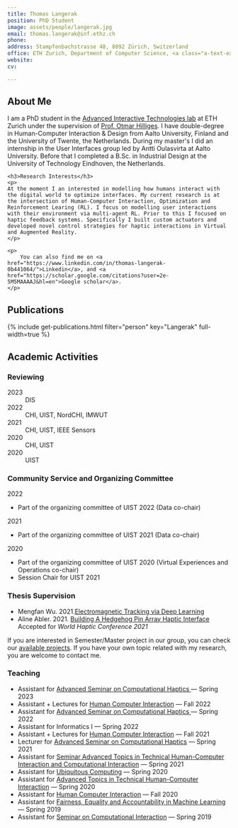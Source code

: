```yaml
---
title: Thomas Langerak
position: PhD Student
image: assets/people/langerak.jpg    
email: thomas.langerak@inf.ethz.ch
phone: 
address: Stampfenbachstrasse 48, 8092 Zürich, Switzerland
office: ETH Zurich, Department of Computer Science, <a class="a-text-ext" href="http://www.mapsearch.ethz.ch/map/mapSearchPre.do?farbcode=c010&amp;lang=EN&amp;raumMap=56&amp;gebaeudeMap=STD" target="_blank" title="Building Information">STD</a>, G28
website: 
cv:

---
```



<h2>About Me</h2> 
    <p>
      I am a PhD student in the <a class="a-text-ext" href="http://ait.inf.ethz.ch" target="_blank">Advanced Interactive Technologies lab</a> at ETH Zurich under the supervision of <a href="/people/hilliges/" title="Professor Otmar Hilliges" target="_blank" class="a-text-ext">Prof. Otmar Hilliges</a>. 
      I have double-degree in Human-Computer Interaction & Design from Aalto University, Finland and the University of Twente, the Netherlands. During my master's I did an internship in the User Interfaces group led by Antti Oulasvirta at Aalto University. Before that I completed a B.Sc. in Industrial Design at the University of Technology Eindhoven, the Netherlands.
    </p>
    
    <h3>Research Interests</h3>
    <p>
    At the moment I an interested in modelling how humans interact with the digital world to optimize interfaces. My current research is at the intersection of Human-Computer Interaction, Optimization and Reinforcement Learing (RL). I focus on modelling user interactions with their environment via multi-agent RL. Prior to this I focused on haptic feedback systems. Specifically I built custom actuators and developed novel control strategies for haptic interactions in Virtual and Augmented Reality.
    </p>
    
    <p>
        You can also find me on <a href="https://www.linkedin.com/in/thomas-langerak-0b441064/">Linkedin</a>, and <a href="https://scholar.google.com/citations?user=2e-5M5MAAAAJ&hl=en">Google scholar</a>.
    </p>

<h2>Publications</h2>

{% include get-publications.html filter="person" key="Langerak" full-width=true %}

<h2>Academic Activities</h2>
  <h3>Reviewing</h3>
      <dl>
        <dt>2023</dt><dd>DIS</dd>
        <dt>2022</dt><dd>CHI, UIST, NordCHI, IMWUT</dd>
        <dt>2021</dt><dd>CHI, UIST, IEEE Sensors</dd>
        <dt>2020</dt><dd>CHI, UIST</dd>
        <dt>2020</dt><dd>UIST</dd>
      </dl>
      
  <h3> Community Service and Organizing Committee </h3>
        <dt>2022</dt>
          <ul class="bullets">
             <li> Part of the organizing committee of UIST 2022 (Data co-chair)</li>
          </ul>
        <dt>2021</dt>
          <ul class="bullets">
             <li>Part of the organizing committee of UIST 2021 (Data co-chair)</li>
          </ul>
       <dt>2020</dt>
          <ul class="bullets">
             <li> Part of the organizing committee of UIST 2020 (Virtual Experiences and Operations co-chair)</li>
             <li> Session Chair for UIST 2021</li>
          </ul>
	<h3>Thesis Supervision</h3>
      <ul class="bullets">
        <li>Mengfan Wu. 2021.<a class="a-text-ext" target="_blank" href="https://ait.ethz.ch/people/tlangerak/downloads/Thesis_EM_Tracking_MengfanWU.pdf">Electromagnetic Tracking via Deep Learning</a></li>	
        <li>Aline Abler. 2021. <a class="a-text-ext" target="_blank" href="https://eth.swisscovery.slsp.ch/permalink/41SLSP_ETH/lshl64/alma99117597771705503">Building A Hedgehog Pin Array Haptic Interface</a> Accepted for <i> World Haptic Conference 2021</i> </li>	
      </ul>
      <p>
      If you are interested in Semester/Master project in our group, you can check our <a href="/thesis/" target="_blank">available projects</a>.
      If you have your own topic related with my research, you are welcome to contact me.
      </p>
   <h3>Teaching</h3>
      <ul class="bullets">
        <li>Assistant for <a class="a-text-ext" target="_blank" href="https://ait.ethz.ch/teaching/courses/2023-SS-Seminar-Computational-Haptics/">Advanced Seminar on Computational Haptics </a> &mdash; Spring 2023</li>
        <li>Assistant + Lectures for <a class="a-text-ext" target="_blank" href="https://teaching.siplab.org/human_computer_interaction/2022/">Human Computer Interaction</a> &mdash; Fall 2022</li>
        <li>Assistant for <a class="a-text-ext" target="_blank" href="https://ait.ethz.ch/teaching/courses/2022-SS-Seminar-Computational-Haptics/">Advanced Seminar on Computational Haptics </a> &mdash; Spring 2022</li>
        <li>Assistant for Informatics I  &mdash; Spring 2022</li>
        <li>Assistant + Lectures for <a class="a-text-ext" target="_blank" href="https://teaching.siplab.org/human_computer_interaction/2021/">Human Computer Interaction</a> &mdash; Fall 2021</li>
        <li>Lecturer for <a class="a-text-ext" target="_blank" href="https://ait.ethz.ch/teaching/courses/2021-SS-Seminar-Computational-Haptics/">Advanced Seminar on Computational Haptics</a> &mdash; Spring 2021</li>
        <li>Assistant for <a class="a-text-ext" target="_blank" href="https://teaching.siplab.org/technical_hci/2021/">Seminar Advanced Topics in Technical Human-Computer Interaction and Computational Interaction</a> &mdash; Spring 2021</li>
        <li>Assistant for <a class="a-text-ext" target="_blank" href="https://siplab.org/teaching/ubiquitous_computing/2020/">Ubiquitous Computing</a> &mdash; Spring 2020</li>
        <li>Assistant for <a class="a-text-ext" target="_blank" href="https://siplab.org/teaching/technical_hci/2020/">Advanced Topics in Technical Human-Computer Interaction</a> &mdash; Spring 2020</li>
        <li>Assistant for <a class="a-text-ext" target="_blank" href="https://ait.ethz.ch/teaching/courses/2020-FS-Human-Computer-Interaction/">Human Computer Interaction</a> &mdash; Fall 2020</li>
        <li>Assistant for <a class="a-text-ext" target="_blank" href="https://las.inf.ethz.ch/teaching/feaml-s19">Fairness, Equality and Accountability in Machine Learning</a> &mdash; Spring 2019</li>
        <li>Assistant for <a class="a-text-ext" target="_blank" href="https://ait.ethz.ch/teaching/courses/2019-SS-Seminar-Computational-Interaction/">Seminar on Computational Interaction</a> &mdash; Spring 2019</li>
      </ul>


